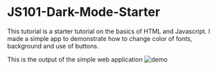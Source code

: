 # JS101-Dark-Mode-Starter
This tutorial is a starter tutorial on the basics of HTML and Javascript. I made a simple app to demonstrate how to change color of fonts, background and use of buttons.

This is the output of the simple web application
![demo]("demo/Animation.gif")
